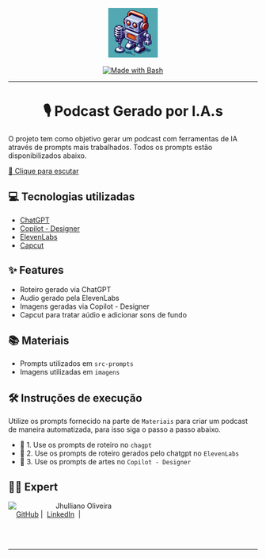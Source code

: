 <p align="center">
    <img width="100" src="imagens/pixel-robot.jpeg">
</p>

<p align="center">
<a href="https://www.gnu.org/software/bash/" title="Go to Bash homepage"><img src="https://img.shields.io/badge/Prompt-Project-blue?logo=gnu-bash&amp;logoColor=white" alt="Made with Bash"></a>
</p>

---
<div align="center">

# 🎙️ Podcast Gerado por I.A.s
</div>

O projeto tem como objetivo gerar um podcast com ferramentas de IA através de prompts mais trabalhados. Todos os prompts estão disponibilizados abaixo.

<a href="" title="PODCAST"> 🎤 Clique para escutar</a>

## 💻 Tecnologias utilizadas

- [ChatGPT](https://chat.openai.com/) 
- [Copilot - Designer](https://copilot.microsoft.com/images/create)
- [ElevenLabs](https://elevenlabs.io/)
- [Capcut](https://www.capcut.com/pt-br/)


## ✨ Features

- Roteiro gerado via ChatGPT
- Audio gerado pela ElevenLabs
- Imagens geradas via Copilot - Designer
- Capcut para tratar aúdio e adicionar sons de fundo

## 📚 Materiais

- Prompts utilizados em `src-prompts`
- Imagens utilizadas em `imagens`


## 🛠️ Instruções de execução

Utilize os prompts fornecido na parte de `Materiais` para criar um podcast de maneira automatizada, para isso siga o passo a passo abaixo.

- 🤖 1. Use os prompts de roteiro no `chagpt`
- 🤖 2. Use os prompts de roteiro gerados pelo chatgpt no `ElevenLabs`
- 🤖 3. Use os prompts de artes no `Copilot - Designer`


## 👨‍💻 Expert

<p>
    <img 
      align=left 
      margin=10 
      width=80 
      src="https://avatars.githubusercontent.com/u/60046853?s=400&u=6e5e41e00108ac70f68097758542635ee4ec9d07&v=4"
    />
    <p>&nbsp&nbsp&nbsp Jhulliano Oliveira<br>
    &nbsp&nbsp&nbsp
    <a href="https://github.com/Jhulliano/">
    GitHub</a>&nbsp;|&nbsp;
    <a href="https://www.linkedin.com/in/jhulliano-oliveira/">LinkedIn</a>
&nbsp;|&nbsp;
</p>
<br/><br/>
<p>

---